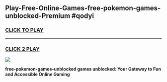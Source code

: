 
## Play-Free-Online-Games-free-pokemon-games-unblocked-Premium #qodyi
<h3>
<a href="https://premium.freeplayer.one?title=free-pokemon-games-unblocked&ref=8M">CLICK TO PLAY</a></h3>
<hr>

<h3>
<a href="https://premium.freeplayer.one?title=free-pokemon-games-unblocked&ref=8M">CLICK 2 PLAY</a>
  
</h3>

<a href="https://premium.freeplayer.one?title=free-pokemon-games-unblocked&ref=8M"><img src="https://clearcache.store/games.png"></a>


**free-pokemon-games-unblocked games unblocked: Your Gateway to Fun and Accessible Online Gaming**
